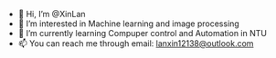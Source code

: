 - 👋 Hi, I’m @XinLan
- 👀 I’m interested in Machine learning and image processing
- 🌱 I’m currently learning Compuper control and Automation in NTU
- 📫 You can reach me through email: lanxin12138@outlook.com
